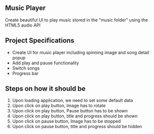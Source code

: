 ## Music Player

Create beautiful UI to play music stored in the "music folder" using the HTML5 audio API

## Project Specifications

- Create UI for music player including spinning image and song detail popup
- Add play and pause functionality
- Switch songs
- Progress bar


## Steps on how it should be

1. Upon loading application, we need to set some default data 
2. Upon click on play button, Image has to rotate
3. Upon click on play button, Pause button has to be shown
4. Upon click on play button, title and progress should be shown
5. Upon click on pause button, Image has to be stopped
6. Upon click on pause button, title and progress should be hidden